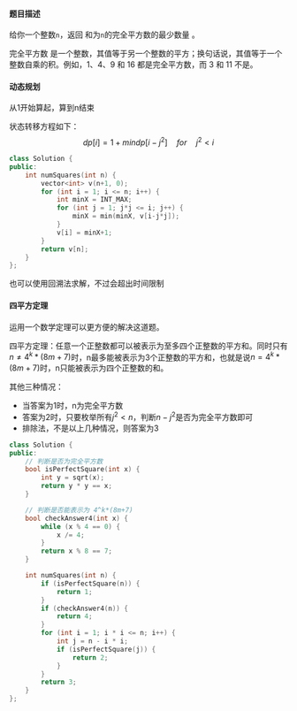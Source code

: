 #### 题目描述

给你一个整数` n `，返回 和为` n `的完全平方数的最少数量 。

完全平方数 是一个整数，其值等于另一个整数的平方；换句话说，其值等于一个整数自乘的积。例如，1、4、9 和 16 都是完全平方数，而 3 和 11 不是。



#### 动态规划

从1开始算起，算到n结束

状态转移方程如下：
$$
dp[i] = 1+mindp[i-j^2]\quad for\quad j^2<i
$$

```c++
class Solution {
public:
    int numSquares(int n) {
        vector<int> v(n+1, 0);
        for (int i = 1; i <= n; i++) {
            int minX = INT_MAX;
            for (int j = 1; j*j <= i; j++) {
                minX = min(minX, v[i-j*j]);
            }
            v[i] = minX+1;
        }
        return v[n];
    }
};
```



也可以使用回溯法求解，不过会超出时间限制



#### 四平方定理

运用一个数学定理可以更方便的解决这道题。

四平方定理：任意一个正整数都可以被表示为至多四个正整数的平方和。同时只有$n\neq4^k*(8m+7)$时，n最多能被表示为3个正整数的平方和，也就是说$n=4^k*(8m+7)$时，n只能被表示为四个正整数的和。

其他三种情况：

- 当答案为1时，n为完全平方数
- 答案为2时，只要枚举所有$j^2 < n$，判断$n-j^2$是否为完全平方数即可
- 排除法，不是以上几种情况，则答案为3

```c++
class Solution {
public:
    // 判断是否为完全平方数
    bool isPerfectSquare(int x) {
        int y = sqrt(x);
        return y * y == x;
    }

    // 判断是否能表示为 4^k*(8m+7)
    bool checkAnswer4(int x) {
        while (x % 4 == 0) {
            x /= 4;
        }
        return x % 8 == 7;
    }

    int numSquares(int n) {
        if (isPerfectSquare(n)) {
            return 1;
        }
        if (checkAnswer4(n)) {
            return 4;
        }
        for (int i = 1; i * i <= n; i++) {
            int j = n - i * i;
            if (isPerfectSquare(j)) {
                return 2;
            }
        }
        return 3;
    }
};
```

